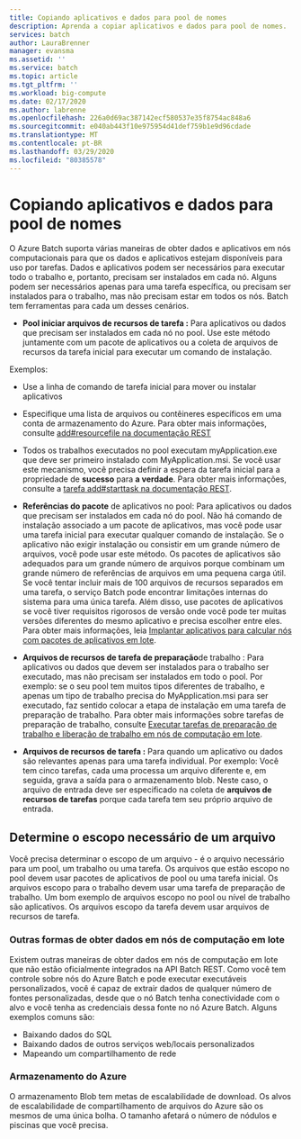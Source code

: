 ```yaml
---
title: Copiando aplicativos e dados para pool de nomes
description: Aprenda a copiar aplicativos e dados para pool de nomes.
services: batch
author: LauraBrenner
manager: evansma
ms.assetid: ''
ms.service: batch
ms.topic: article
ms.tgt_pltfrm: ''
ms.workload: big-compute
ms.date: 02/17/2020
ms.author: labrenne
ms.openlocfilehash: 226a0d69ac387142ecf580537e35f8754ac848a6
ms.sourcegitcommit: e040ab443f10e975954d41def759b1e9d96cdade
ms.translationtype: MT
ms.contentlocale: pt-BR
ms.lasthandoff: 03/29/2020
ms.locfileid: "80385578"
---
```

# <a name="copying-applications-and-data-to-pool-nodes"></a>Copiando aplicativos e dados para pool de nomes

O Azure Batch suporta várias maneiras de obter dados e aplicativos em nós computacionais para que os dados e aplicativos estejam disponíveis para uso por tarefas. Dados e aplicativos podem ser necessários para executar todo o trabalho e, portanto, precisam ser instalados em cada nó. Alguns podem ser necessários apenas para uma tarefa específica, ou precisam ser instalados para o trabalho, mas não precisam estar em todos os nós. Batch tem ferramentas para cada um desses cenários.

- **Pool iniciar arquivos de recursos de tarefa :** Para aplicativos ou dados que precisam ser instalados em cada nó no pool. Use este método juntamente com um pacote de aplicativos ou a coleta de arquivos de recursos da tarefa inicial para executar um comando de instalação.  

Exemplos: 
- Use a linha de comando de tarefa inicial para mover ou instalar aplicativos

- Especifique uma lista de arquivos ou contêineres específicos em uma conta de armazenamento do Azure. Para obter mais informações, consulte [add#resourcefile na documentação REST](https://docs.microsoft.com/rest/api/batchservice/pool/add#resourcefile)

- Todos os trabalhos executados no pool executam myApplication.exe que deve ser primeiro instalado com MyApplication.msi. Se você usar este mecanismo, você precisa definir a espera da tarefa inicial para a propriedade de **sucesso** para **a verdade**. Para obter mais informações, consulte a [tarefa add#starttask na documentação REST](https://docs.microsoft.com/rest/api/batchservice/pool/add#starttask).

- **Referências do pacote** de aplicativos no pool: Para aplicativos ou dados que precisam ser instalados em cada nó do pool. Não há comando de instalação associado a um pacote de aplicativos, mas você pode usar uma tarefa inicial para executar qualquer comando de instalação. Se o aplicativo não exigir instalação ou consistir em um grande número de arquivos, você pode usar este método. Os pacotes de aplicativos são adequados para um grande número de arquivos porque combinam um grande número de referências de arquivos em uma pequena carga útil. Se você tentar incluir mais de 100 arquivos de recursos separados em uma tarefa, o serviço Batch pode encontrar limitações internas do sistema para uma única tarefa. Além disso, use pacotes de aplicativos se você tiver requisitos rigorosos de versão onde você pode ter muitas versões diferentes do mesmo aplicativo e precisa escolher entre eles. Para obter mais informações, leia [Implantar aplicativos para calcular nós com pacotes de aplicativos em lote](https://docs.microsoft.com/azure/batch/batch-application-packages).

- **Arquivos de recursos de tarefa de preparação**de trabalho : Para aplicativos ou dados que devem ser instalados para o trabalho ser executado, mas não precisam ser instalados em todo o pool. Por exemplo: se o seu pool tem muitos tipos diferentes de trabalho, e apenas um tipo de trabalho precisa do MyApplication.msi para ser executado, faz sentido colocar a etapa de instalação em uma tarefa de preparação de trabalho. Para obter mais informações sobre tarefas de preparação de trabalho, consulte [Executar tarefas de preparação de trabalho e liberação de trabalho em nós de computação em lote](https://azure.microsoft.com/documentation/articles/batch-job-prep-release/).

- **Arquivos de recursos de tarefa :** Para quando um aplicativo ou dados são relevantes apenas para uma tarefa individual. Por exemplo: Você tem cinco tarefas, cada uma processa um arquivo diferente e, em seguida, grava a saída para o armazenamento blob.  Neste caso, o arquivo de entrada deve ser especificado na coleta de **arquivos de recursos de tarefas** porque cada tarefa tem seu próprio arquivo de entrada.

## <a name="determine-the-scope-required-of-a-file"></a>Determine o escopo necessário de um arquivo

Você precisa determinar o escopo de um arquivo - é o arquivo necessário para um pool, um trabalho ou uma tarefa. Os arquivos que estão escopo no pool devem usar pacotes de aplicativos de pool ou uma tarefa inicial. Os arquivos escopo para o trabalho devem usar uma tarefa de preparação de trabalho. Um bom exemplo de arquivos escopo no pool ou nível de trabalho são aplicativos. Os arquivos escopo da tarefa devem usar arquivos de recursos de tarefa.

### <a name="other-ways-to-get-data-onto-batch-compute-nodes"></a>Outras formas de obter dados em nós de computação em lote

Existem outras maneiras de obter dados em nós de computação em lote que não estão oficialmente integrados na API Batch REST. Como você tem controle sobre nós do Azure Batch e pode executar executáveis personalizados, você é capaz de extrair dados de qualquer número de fontes personalizadas, desde que o nó Batch tenha conectividade com o alvo e você tenha as credenciais dessa fonte no nó Azure Batch. Alguns exemplos comuns são:

- Baixando dados do SQL
- Baixando dados de outros serviços web/locais personalizados
- Mapeando um compartilhamento de rede

### <a name="azure-storage"></a>Armazenamento do Azure

O armazenamento Blob tem metas de escalabilidade de download. Os alvos de escalabilidade de compartilhamento de arquivos do Azure são os mesmos de uma única bolha. O tamanho afetará o número de nódulos e piscinas que você precisa.

